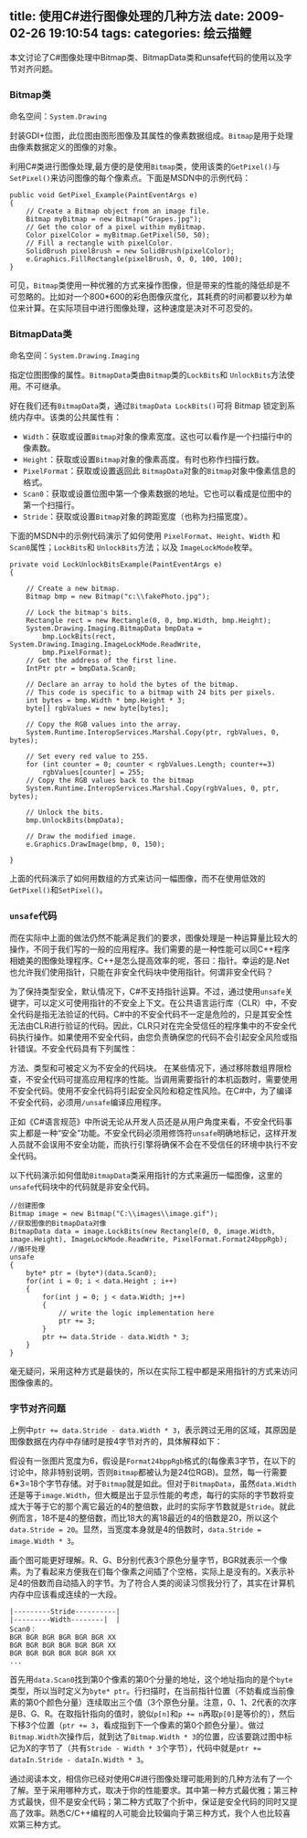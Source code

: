title: 使用C#进行图像处理的几种方法
date: 2009-02-26 19:10:54
tags:
categories: 绘云描鲤
---

本文讨论了C#图像处理中Bitmap类、BitmapData类和unsafe代码的使用以及字节对齐问题。

### Bitmap类

命名空间：`System.Drawing`

封装GDI+位图，此位图由图形图像及其属性的像素数据组成。`Bitmap`是用于处理由像素数据定义的图像的对象。

利用C#类进行图像处理,最方便的是使用`Bitmap`类，使用该类的`GetPixel()`与`SetPixel()`来访问图像的每个像素点。下面是MSDN中的示例代码：

<!--more-->

```
public void GetPixel_Example(PaintEventArgs e) 
{ 
    // Create a Bitmap object from an image file. 
    Bitmap myBitmap = new Bitmap("Grapes.jpg"); 
    // Get the color of a pixel within myBitmap. 
    Color pixelColor = myBitmap.GetPixel(50, 50); 
    // Fill a rectangle with pixelColor. 
    SolidBrush pixelBrush = new SolidBrush(pixelColor); 
    e.Graphics.FillRectangle(pixelBrush, 0, 0, 100, 100); 
}
```

可见，`Bitmap`类使用一种优雅的方式来操作图像，但是带来的性能的降低却是不可忽略的。比如对一个800*600的彩色图像灰度化，其耗费的时间都要以秒为单位来计算。在实际项目中进行图像处理，这种速度是决对不可忍受的。

### BitmapData类

命名空间：`System.Drawing.Imaging`

指定位图图像的属性。`BitmapData`类由`Bitmap`类的`LockBits`和 `UnlockBits`方法使用。不可继承。

好在我们还有`BitmapData`类，通过`BitmapData LockBits()`可将 Bitmap 锁定到系统内存中。该类的公共属性有：

* `Width`：获取或设置`Bitmap`对象的像素宽度。这也可以看作是一个扫描行中的像素数。
* `Height`：获取或设置`Bitmap`对象的像素高度。有时也称作扫描行数。
* `PixelFormat`：获取或设置返回此 `BitmapData`对象的`Bitmap`对象中像素信息的格式。
* `Scan0`：获取或设置位图中第一个像素数据的地址。它也可以看成是位图中的第一个扫描行。
* `Stride`：获取或设置`Bitmap`对象的跨距宽度（也称为扫描宽度）。

下面的MSDN中的示例代码演示了如何使用 `PixelFormat`、`Height`、`Width` 和`Scan0`属性；`LockBits`和 `UnlockBits`方法；以及 `ImageLockMode`枚举。

```
private void LockUnlockBitsExample(PaintEventArgs e) 
{

    // Create a new bitmap. 
    Bitmap bmp = new Bitmap("c:\\fakePhoto.jpg");

    // Lock the bitmap's bits.  
    Rectangle rect = new Rectangle(0, 0, bmp.Width, bmp.Height); 
    System.Drawing.Imaging.BitmapData bmpData = 
        bmp.LockBits(rect, System.Drawing.Imaging.ImageLockMode.ReadWrite, 
        bmp.PixelFormat); 
    // Get the address of the first line. 
    IntPtr ptr = bmpData.Scan0;

    // Declare an array to hold the bytes of the bitmap. 
    // This code is specific to a bitmap with 24 bits per pixels. 
    int bytes = bmp.Width * bmp.Height * 3; 
    byte[] rgbValues = new byte[bytes];

    // Copy the RGB values into the array. 
    System.Runtime.InteropServices.Marshal.Copy(ptr, rgbValues, 0, bytes);

    // Set every red value to 255.  
    for (int counter = 0; counter < rgbValues.Length; counter+=3) 
        rgbValues[counter] = 255; 
    // Copy the RGB values back to the bitmap 
    System.Runtime.InteropServices.Marshal.Copy(rgbValues, 0, ptr, bytes);

    // Unlock the bits. 
    bmp.UnlockBits(bmpData);

    // Draw the modified image. 
    e.Graphics.DrawImage(bmp, 0, 150);

}
```

上面的代码演示了如何用数组的方式来访问一幅图像，而不在使用低效的`GetPixel()`和`SetPixel()`。

 

### `unsafe`代码

而在实际中上面的做法仍然不能满足我们的要求，图像处理是一种运算量比较大的操作，不同于我们写的一般的应用程序。我们需要的是一种性能可以同C++程序相媲美的图像处理程序。C++是怎么提高效率的呢，答曰：指针。幸运的是.Net也允许我们使用指针，只能在非安全代码块中使用指针。何谓非安全代码？

为了保持类型安全，默认情况下，C#不支持指针运算。不过，通过使用`unsafe`关键字，可以定义可使用指针的不安全上下文。在公共语言运行库（CLR）中，不安全代码是指无法验证的代码。C#中的不安全代码不一定是危险的，只是其安全性无法由CLR进行验证的代码。因此，CLR只对在完全受信任的程序集中的不安全代码执行操作。如果使用不安全代码，由您负责确保您的代码不会引起安全风险或指针错误。不安全代码具有下列属性：

方法、类型和可被定义为不安全的代码块。
在某些情况下，通过移除数组界限检查，不安全代码可提高应用程序的性能。当调用需要指针的本机函数时，需要使用不安全代码。使用不安全代码将引起安全风险和稳定性风险。在C#中，为了编译不安全代码，必须用`/unsafe`编译应用程序。

正如《C#语言规范》中所说无论从开发人员还是从用户角度来看，不安全代码事实上都是一种“安全”功能。不安全代码必须用修饰符`unsafe`明确地标记，这样开发人员就不会误用不安全功能，而执行引擎将确保不会在不受信任的环境中执行不安全代码。

以下代码演示如何借助`BitmapData`类采用指针的方式来遍历一幅图像，这里的`unsafe`代码块中的代码就是非安全代码。

```
//创建图像 
Bitmap image = new Bitmap("C:\\images\\image.gif"); 
//获取图像的BitmapData对像 
BitmapData data = image.LockBits(new Rectangle(0, 0, image.Width, image.Height), ImageLockMode.ReadWrite, PixelFormat.Format24bppRgb);  
//循环处理 
unsafe 
{  
    byte* ptr = (byte*)(data.Scan0);  
    for(int i = 0; i < data.Height ; i++) 
    { 
        for(int j = 0; j < data.Width; j++) 
        { 
            // write the logic implementation here 
            ptr += 3;   
        } 
        ptr += data.Stride - data.Width * 3; 
    } 
}
```

毫无疑问，采用这种方式是最快的，所以在实际工程中都是采用指针的方式来访问图像像素的。

### 字节对齐问题 

上例中`ptr += data.Stride - data.Width * 3`，表示跨过无用的区域，其原因是图像数据在内存中存储时是按4字节对齐的，具体解释如下：

假设有一张图片宽度为6，假设是`Format24bppRgb`格式的(每像素3字节，在以下的讨论中，除非特别说明，否则`Bitmap`都被认为是24位RGB)。显然，每一行需要6*3=18个字节存储。对于`Bitmap`就是如此。但对于`BitmapData`，虽然`data.Width`还是等于`image.Width`，但大概是出于显示性能的考虑，每行的实际的字节数将变成大于等于它的那个离它最近的4的整倍数，此时的实际字节数就是`Stride`。就此例而言，18不是4的整倍数，而比18大的离18最近的4的倍数是20，所以这个`data.Stride = 20`。显然，当宽度本身就是4的倍数时，`data.Stride = image.Width * 3`。

画个图可能更好理解。R、G、B分别代表3个原色分量字节，BGR就表示一个像素。为了看起来方便我在们每个像素之间插了个空格，实际上是没有的。X表示补足4的倍数而自动插入的字节。为了符合人类的阅读习惯我分行了，其实在计算机内存中应该看成连续的一大段。


```
|---------Stride----------|
|---------Width--------|  | 
Scan0： 
BGR BGR BGR BGR BGR BGR XX
BGR BGR BGR BGR BGR BGR XX
BGR BGR BGR BGR BGR BGR XX 
... 
```

首先用`data.Scan0`找到第0个像素的第0个分量的地址，这个地址指向的是个`byte`类型，所以当时定义为`byte* ptr`。行扫描时，在当前指针位置（不妨看成当前像素的第0个颜色分量）连续取出三个值（3个原色分量。注意，0、1、2代表的次序是B、G、R。在取指针指向的值时，貌似`p[n]`和`p += n`再取`p[0]`是等价的），然后下移3个位置（`ptr += 3`，看成指到下一个像素的第0个颜色分量）。做过`Bitmap.Width`次操作后，就到达了`Bitmap.Width * 3`的位置，应该要跳过图中标记为X的字节了（共有`Stride - Width * 3`个字节），代码中就是`ptr += dataIn.Stride - dataIn.Width * 3`。

通过阅读本文，相信你已经对使用C#进行图像处理可能用到的几种方法有了一个了解。至于采用哪种方式，取决于你的性能要求。其中第一种方式最优雅；第三种方式最快，但不是安全代码；第二种方式取了个折中，保证是安全代码的同时又提高了效率。熟悉C/C++编程的人可能会比较偏向于第三种方式，我个人也比较喜欢第三种方式。